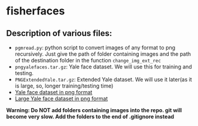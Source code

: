 # fisherfaces
## Description of various files:
- `pgmread.py`: python script to convert images of any format to png recursively. Just give the path of folder containing images and the path of the destination folder in the function `change_img_ext_rec`
- `pngyalefaces.tar.gz`: Yale face dataset. We will use this for training and testing.
- `PNGExtendedYale.tar.gz`: Extended Yale dataset. We will use it later(as it is large, so, longer training/testing time)
- [Yale face dataset in png format](https://cseiitbacin-my.sharepoint.com/:f:/g/personal/aryan_cse_iitb_ac_in/Et6BnVVe5F5NjplmIFJL3WIB-BxYNXQNtb3E0or9-7dkMg?e=0iIo1x)
- [Large Yale face dataset in png format](https://cseiitbacin-my.sharepoint.com/:f:/g/personal/aryan_cse_iitb_ac_in/EtswDEWht01Bq1GdRjRIOAABizoB696okFiLIQTusce02w?e=h4BR90)


**Warning: Do NOT add folders containing images into the repo. git will become very slow. Add the folders to the end of .gitignore instead**